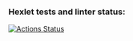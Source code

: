 ### Hexlet tests and linter status:
[![Actions Status](https://github.com/Vlada2307/python-project-lvl1/workflows/hexlet-check/badge.svg)](https://github.com/Vlada2307/python-project-lvl1/actions)